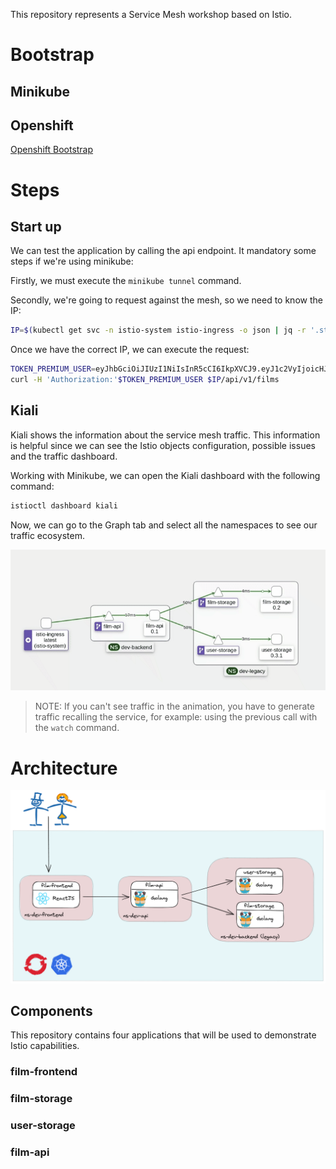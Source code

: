 This repository represents a Service Mesh workshop based on Istio. 

# Bootstrap

## Minikube

## Openshift
[Openshift Bootstrap](platform/README.md)

# Steps

## Start up

We can test the application by calling the api endpoint. It mandatory some steps if we're using minikube:

Firstly, we must execute the ```minikube tunnel``` command.

Secondly, we're going to request against the mesh, so we need to know the IP: 

```bash
IP=$(kubectl get svc -n istio-system istio-ingress -o json | jq -r '.status.loadBalancer.ingress[0].ip')
```

Once we have the correct IP, we can execute the request:

```bash
TOKEN_PREMIUM_USER=eyJhbGciOiJIUzI1NiIsInR5cCI6IkpXVCJ9.eyJ1c2VyIjoicHJlbWl1bSJ9.mtZhdDIN6fpmWV0pOFeGotL6UJwVkrQ5gkYk6FHiED8
curl -H 'Authorization:'$TOKEN_PREMIUM_USER $IP/api/v1/films
```

## Kiali

Kiali shows the information about the service mesh traffic. This information is helpful since we can see the Istio objects configuration, possible issues and the traffic dashboard. 

Working with Minikube, we can open the Kiali dashboard with the following command: 

```bash
istioctl dashboard kiali
```

Now, we can go to the Graph tab and select all the namespaces to see our traffic ecosystem.

![Architecture image](images/kiali-01.gif)

> NOTE: If you can't see traffic in the animation, you have to generate traffic recalling the service, for example: using the previous call with the ```watch``` command.

# Architecture

![Architecture image](images/architecture.png)

## Components

This repository contains four applications that will be used to demonstrate Istio capabilities.

### film-frontend

### film-storage

### user-storage

### film-api
